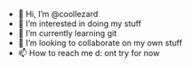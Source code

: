 - 👋 Hi, I’m @coollezard
- 👀 I’m interested in doing my stuff
- 🌱 I’m currently learning git
- 💞️ I’m looking to collaborate on my own stuff
- 📫 How to reach me d: ont try for now

<!---
coollezard/coollezard is a ✨ special ✨ repository because its `README.md` (this file) appears on your GitHub profile.
You can click the Preview link to take a look at your changes.
--->
